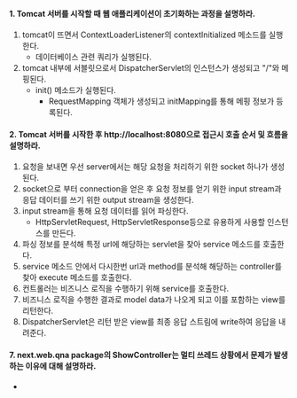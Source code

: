 #### 1. Tomcat 서버를 시작할 때 웹 애플리케이션이 초기화하는 과정을 설명하라.
1.  tomcat이 뜨면서 ContextLoaderListener의 contextInitialized 메소드를 실행한다.
    * 데이터베이스 관련 쿼리가 실행된다.
2.  tomcat 내부에 서블릿으로서 DispatcherServlet의 인스턴스가 생성되고 "/"와 메핑된다.
    * init() 메소드가 실행된다.
        * RequestMapping 객체가 생성되고 initMapping를 통해 메핑 정보가 등록된다.

#### 2. Tomcat 서버를 시작한 후 http://localhost:8080으로 접근시 호출 순서 및 흐름을 설명하라.
1.  요청을 보내면 우선 server에서는 해당 요청을 처리하기 위한 socket 하나가 생성된다.
2.  socket으로 부터 connection을 얻은 후 요청 정보를 얻기 위한 input stream과 응답 데이터를 쓰기 위한 output stream을 생성한다.
3.  input stream을 통해 요청 데이터를 읽어 파싱한다.
    * HttpServletRequest, HttpServletResponse등으로 유용하게 사용할 인스턴스를 만든다.
4.  파싱 정보를 분석해 특정 url에 해당하는 servlet을 찾아 service 메소드를 호출한다.
5.  service 메소드 안에서 다시한번 url과 method를 분석해 해당하는 controller를 찾아 execute 메소드를 호출한다.
6.  컨트롤러는 비즈니스 로직을 수행하기 위해 service를 호출한다.
7.  비즈니스 로직을 수행한 결과로 model data가 나오게 되고 이를 포함하는 view를 리턴한다.
8.  DispatcherServlet은 리턴 받은 view를 최종 응답 스트림에 write하여 응답을 내려준다.

#### 7. next.web.qna package의 ShowController는 멀티 쓰레드 상황에서 문제가 발생하는 이유에 대해 설명하라.
* 
